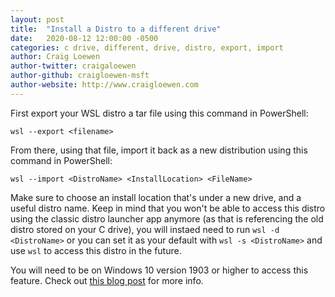 ```yaml
---
layout: post
title:  "Install a Distro to a different drive"
date:   2020-08-12 12:00:00 -0500
categories: c drive, different, drive, distro, export, import
author: Craig Loewen
author-twitter: craigaloewen
author-github: craigloewen-msft
author-website: http://www.craigloewen.com
---
```


First export your WSL distro a tar file using this command in PowerShell: 

`wsl --export <filename>` 

From there, using that file, import it back as a new distribution using this command in PowerShell:

`wsl --import <DistroName> <InstallLocation> <FileName>` 

Make sure to choose an install location that's under a new drive, and a useful distro name. Keep in mind that you won't be able to access this distro using the classic distro launcher app anymore (as that is referencing the old distro stored on your C drive), you will instaed need to run `wsl -d <DistroName>` or you can set it as your default with `wsl -s <DistroName>` and use `wsl` to access this distro in the future.

You will need to be on Windows 10 version 1903 or higher to access this feature. Check out [this blog post](https://devblogs.microsoft.com/commandline/whats-new-for-wsl-in-windows-10-version-1903/) for more info. 
